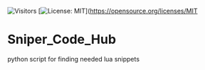 ![Visitors](https://api.visitorbadge.io/api/visitors?path=https%3A%2F%2Fgithub.com%2Ftitaniummachine1%2Fdemoman_trajectories&label=Visitors&countColor=%23263759&style=plastic)
[![License: MIT](https://img.shields.io/badge/License-MIT-yellow.svg)](https://opensource.org/licenses/MIT
# Sniper_Code_Hub
python script for finding needed lua snippets
